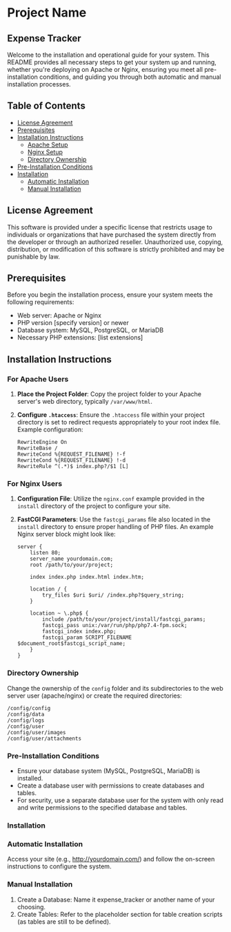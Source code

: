 # Project Name

## Expense Tracker

Welcome to the installation and operational guide for your system. This README provides all necessary steps to get your system up and running, whether you're deploying on Apache or Nginx, ensuring you meet all pre-installation conditions, and guiding you through both automatic and manual installation processes.

## Table of Contents

- [License Agreement](#license-agreement)
- [Prerequisites](#prerequisites)
- [Installation Instructions](#installation-instructions)
    - [Apache Setup](#for-apache-users)
    - [Nginx Setup](#for-nginx-users)
    - [Directory Ownership](#directory-ownership)
- [Pre-Installation Conditions](#pre-installation-conditions)
- [Installation](#installation)
    - [Automatic Installation](#automatic-installation)
    - [Manual Installation](#manual-installation)

## License Agreement

This software is provided under a specific license
that restricts usage to individuals or organizations
that have purchased the system directly from the developer or through an authorized reseller.
Unauthorized use, copying, distribution,
or modification of this software is strictly prohibited and may be punishable by law.

## Prerequisites

Before you begin the installation process, ensure your system meets the following requirements:

- Web server: Apache or Nginx
- PHP version [specify version] or newer
- Database system: MySQL, PostgreSQL, or MariaDB
- Necessary PHP extensions: [list extensions]

## Installation Instructions

### For Apache Users

1. **Place the Project Folder**: Copy the project folder to your Apache server's web directory, typically `/var/www/html`.

2. **Configure `.htaccess`**: Ensure the `.htaccess` file within your project directory is set to redirect requests appropriately to your root index file. Example configuration:

    ```apacheconf
    RewriteEngine On
    RewriteBase /
    RewriteCond %{REQUEST_FILENAME} !-f
    RewriteCond %{REQUEST_FILENAME} !-d
    RewriteRule ^(.*)$ index.php?/$1 [L]
    ```

### For Nginx Users

1. **Configuration File**: Utilize the `nginx.conf` example provided in the `install` directory of the project to configure your site.

2. **FastCGI Parameters**: Use the `fastcgi_params` file also located in the `install` directory to ensure proper handling of PHP files. An example Nginx server block might look like:

    ```nginx
    server {
        listen 80;
        server_name yourdomain.com;
        root /path/to/your/project;

        index index.php index.html index.htm;

        location / {
            try_files $uri $uri/ /index.php?$query_string;
        }

        location ~ \.php$ {
            include /path/to/your/project/install/fastcgi_params;
            fastcgi_pass unix:/var/run/php/php7.4-fpm.sock;
            fastcgi_index index.php;
            fastcgi_param SCRIPT_FILENAME $document_root$fastcgi_script_name;
        }
    }
    ```

### Directory Ownership

Change the ownership of the `config` folder and its subdirectories to the web server user (apache/nginx) or create the required directories:

```plaintext
/config/config
/config/data
/config/logs
/config/user
/config/user/images
/config/user/attachments
```
### Pre-Installation Conditions
* Ensure your database system (MySQL, PostgreSQL, MariaDB) is installed.
* Create a database user with permissions to create databases and tables.
* For security, use a separate database user for the system with only read and write permissions to the specified database and tables.

### Installation

### Automatic Installation
Access your site (e.g., http://yourdomain.com/) and follow the on-screen instructions to configure the system.

### Manual Installation

1. Create a Database: Name it expense_tracker or another name of your choosing.
2. Create Tables: Refer to the placeholder section for table creation scripts (as tables are still to be defined).
